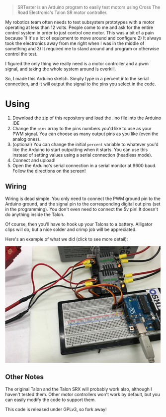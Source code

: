 > SRTester is an Arduino program to easily test motors using Cross The Road Electronic's Talon SR motor controller. 

My robotics team often needs to test subsystem prototypes with a motor operating at less than 12 volts. People come to me and ask for the entire control system in order to just control one motor. This was a bit of a pain because 1) It's a lot of equipment to move around and configure 2) It always took the electronics away from me right when I was in the middle of something and 3) It required me to stand around and program or otherwise control the test.  

I figured the only thing we really need is a motor controller and a pwm signal, and taking the whole system around is overkill. 

So, I made this Arduino sketch. Simply type in a percent into the serial connection, and it will output the signal to the pins you select in the code. 

# Using
1. Download the zip of this repository and load the .ino file into the Arduino IDE
2. Change the `pins` array to the pins numbers you'd like to use as your PWM signal. You can choose as many output pins as you like (even the analog ones). 
3. (optional) You can change the initial `percent` variable to whatever you'd like the Arduino to start outputting when it starts. You can use this instead of setting values using a serial connection (headless mode). 
4. Connect and upload!
5. Open the Arduino's serial connection in a serial monitor at 9600 baud. Follow the directions on the screen!

## Wiring
Wiring is dead simple. You only need to connect the PWM ground pin to the Arduino ground, and the signal pin to the corresponding digital out pins (set in the programming). You don't even need to connect the 5v pin!  It doesn't do anything inside the Talon.

Of course, then you'll have to hook up your Talons to a battery.  Alligator clips will do, but a nice solder and crimp job will be appreciated.

Here's an example of what we did (click to see more detail):

<img src="wiringExample.jpg" width="500" alt="Wiring Example"/>

## Other Notes
The original Talon and the Talon SRX will probably work also, although I haven't tested them.  Other motor controllers won't work by default, but you can easily modify the code to support them. 

This code is released under GPLv3, so fork away!
